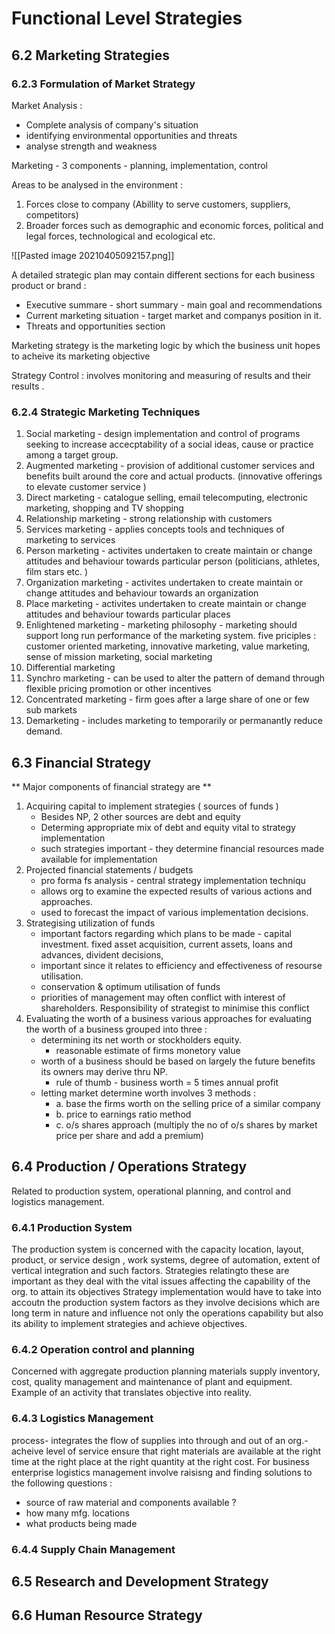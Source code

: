 # Functional Level Strategies

## 6.2 Marketing Strategies 

### 6.2.3 Formulation of Market Strategy

Market Analysis :
- Complete analysis of company's situation 
- identifying environmental opportunities and threats
- analyse strength and weakness 

Marketing - 3 components - planning, implementation, control

Areas to be analysed in the environment :
1. Forces close to company (Abillity to serve customers, suppliers, competitors)
2. Broader forces such as demographic and economic forces, political and legal forces, technological and ecological etc.

![[Pasted image 20210405092157.png]]

A detailed strategic plan may contain different sections for each business product or brand :
- Executive summare - short summary - main goal and recommendations 
- Current marketing situation - target market and companys position in it.
- Threats and opportunities section 

Marketing strategy is the marketing logic by which the business unit hopes to acheive its marketing objective

Strategy Control : involves monitoring and measuring of results and their results .

### 6.2.4 Strategic Marketing Techniques 
1. Social marketing - design implementation and control of programs seeking to increase accecptability of a social ideas, cause or practice among a target group.
2. Augmented marketing - provision of additional customer services and benefits built around the core and actual products. (innovative offerings to elevate customer service )
3. Direct marketing - catalogue selling, email telecomputing, electronic marketing, shopping and TV shopping
4. Relationship marketing - strong relationship with customers 
5. Services marketing - applies concepts tools and techniques of marketing to services 
6. Person marketing - activites undertaken to create maintain or change attitudes and behaviour towards particular person (politicians, athletes, film stars etc. )
7. Organization marketing - activites undertaken to create maintain or change attitudes and behaviour towards an organization 
8. Place marketing - activites undertaken to create maintain or change attitudes and behaviour towards particular places 
9. Enlightened marketing - marketing philosophy - marketing should support long run performance of the marketing system. five priciples : customer oriented marketing, innovative marketing, value marketing, sense of mission marketing, social marketing 
10. Differential marketing 
11. Synchro marketing - can be used to alter the pattern of demand through flexible pricing promotion or other incentives
12. Concentrated marketing - firm goes after a large share of one or few sub markets 
13. Demarketing - includes marketing to temporarily or permanantly reduce demand. 

## 6.3 Financial Strategy 
** Major components of financial strategy are ** 
1. Acquiring capital to implement strategies ( sources of funds )
	- Besides NP, 2 other sources are debt and equity 
	- Determing appropriate mix of debt and equity vital to strategy implementation
	- such strategies important - they determine financial resources made available for implementation
2. Projected financial statements / budgets 
	- pro forma fs analysis - central strategy implementation techniqu
	- allows org to examine the expected results of various actions and approaches.
	- used to forecast the impact of various implementation decisions.
3. Strategising utilization of funds 
	- important factors regarding which plans to be made - capital investment. fixed asset acquisition, current assets, loans and advances, divident decisions, 
	- important since it relates to efficiency and effectiveness of resourse utilisation.
	- conservation & optimum utilisation of funds 
	- priorities of management may often conflict with interest of shareholders. Responsibility of strategist to minimise this conflict 
4. Evaluating the worth of a business 
	various approaches for evaluating the worth of a business grouped into three :
	- determining its net worth or stockholders equity.
		- reasonable estimate of firms monetory value
	- worth of a business should be based on largely the future benefits its owners may derive thru NP.
		- rule of thumb - business worth = 5 times annual profit 
	- letting market determine worth involves 3 methods :
		- a. base the firms worth on the selling price of a similar company  
		- b. price to earnings ratio method 
		- c. o/s shares approach (multiply the no of o/s shares by market price per share and add a premium)



## 6.4 Production / Operations Strategy 
Related to production system, operational planning, and control and logistics management.

### 6.4.1 Production System 
The production system is concerned with the capacity location, layout, product, or service design , work systems, degree of automation, extent of vertical integration and such factors.
Strategies relatingto these are important as they deal with the vital issues affecting the capability of the org. to attain its objectives 
Strategy implementation would have to take into accoutn the production system factors as they involve decisions which are long term in nature and influence not only the operations capability but also its ability to implement strategies and achieve objectives.

### 6.4.2 Operation control and planning
Concerned with aggregate production planning materials supply inventory, cost, quality management and maintenance of plant and equipment.
Example of an activity that translates objective into reality.

### 6.4.3 Logistics Management 
process- integrates the flow of supplies into through and out of an org.- acheive level of service ensure that right materials are available at the right time at the right place at the right quantity at the right cost.
For business enterprise logistics management involve raisisng and finding solutions to the following questions :
- source of raw material and components available ?
- how many mfg. locations 
- what products being made 

### 6.4.4 Supply Chain Management 


## 6.5 Research and Development Strategy 

## 6.6 Human Resource Strategy 